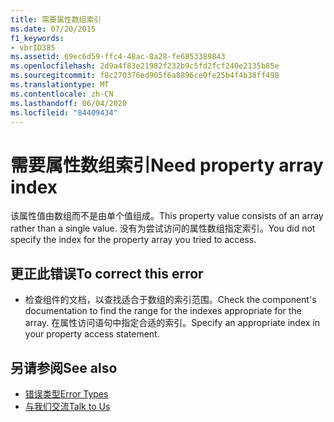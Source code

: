 ```yaml
---
title: 需要属性数组索引
ms.date: 07/20/2015
f1_keywords:
- vbrID385
ms.assetid: 69ec6d59-ffc4-48ac-8a28-fe6853389843
ms.openlocfilehash: 2d9a4f83e21982f232b9c5fd2fcf240e2135b85e
ms.sourcegitcommit: f8c270376ed905f6a8896ce0fe25b4f4b38ff498
ms.translationtype: MT
ms.contentlocale: zh-CN
ms.lasthandoff: 06/04/2020
ms.locfileid: "84409434"
---
```

# <a name="need-property-array-index"></a><span data-ttu-id="cbb0d-102">需要属性数组索引</span><span class="sxs-lookup"><span data-stu-id="cbb0d-102">Need property array index</span></span>
<span data-ttu-id="cbb0d-103">该属性值由数组而不是由单个值组成。</span><span class="sxs-lookup"><span data-stu-id="cbb0d-103">This property value consists of an array rather than a single value.</span></span> <span data-ttu-id="cbb0d-104">没有为尝试访问的属性数组指定索引。</span><span class="sxs-lookup"><span data-stu-id="cbb0d-104">You did not specify the index for the property array you tried to access.</span></span>  
  
## <a name="to-correct-this-error"></a><span data-ttu-id="cbb0d-105">更正此错误</span><span class="sxs-lookup"><span data-stu-id="cbb0d-105">To correct this error</span></span>  
  
- <span data-ttu-id="cbb0d-106">检查组件的文档，以查找适合于数组的索引范围。</span><span class="sxs-lookup"><span data-stu-id="cbb0d-106">Check the component's documentation to find the range for the indexes appropriate for the array.</span></span> <span data-ttu-id="cbb0d-107">在属性访问语句中指定合适的索引。</span><span class="sxs-lookup"><span data-stu-id="cbb0d-107">Specify an appropriate index in your property access statement.</span></span>  
  
## <a name="see-also"></a><span data-ttu-id="cbb0d-108">另请参阅</span><span class="sxs-lookup"><span data-stu-id="cbb0d-108">See also</span></span>

- [<span data-ttu-id="cbb0d-109">错误类型</span><span class="sxs-lookup"><span data-stu-id="cbb0d-109">Error Types</span></span>](../../programming-guide/language-features/error-types.md)
- [<span data-ttu-id="cbb0d-110">与我们交流</span><span class="sxs-lookup"><span data-stu-id="cbb0d-110">Talk to Us</span></span>](/visualstudio/ide/feedback-options)
